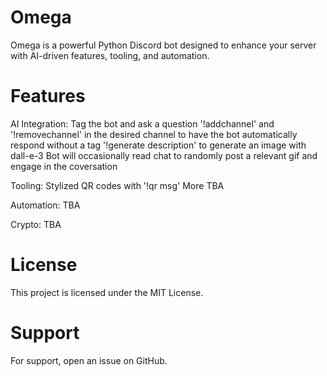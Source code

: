 # Omega
Omega is a powerful Python Discord bot designed to enhance your server with AI-driven features, tooling, and automation. 

# Features
AI Integration: 
    Tag the bot and ask a question
    '!addchannel' and '!removechannel' in the desired channel to have the bot automatically respond without a tag
    '!generate description' to generate an image with dall-e-3
    Bot will occasionally read chat to randomly post a relevant gif and engage in the coversation

Tooling:
    Stylized QR codes with '!qr msg'
    More TBA

Automation:
    TBA

Crypto:
    TBA

# License
This project is licensed under the MIT License.

# Support
For support, open an issue on GitHub.
